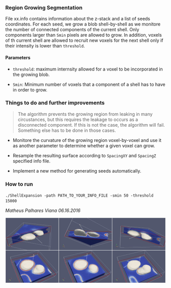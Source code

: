 ### Region Growing Segmentation

File xx.info contains information about the z-stack and a list of seeds coordinates. For each seed, we grow a blob shell-by-shell as we monitore the number of connected
components of the current shell. Only components larger than `Smin` pixels are allowed to grow. In addition, voxels of th current shell are allowed to recruit new voxels
for the next shell only if their intensity is lower than `threshold`.

#### Parameters

* `threshold`: maximum internsity allowed for a voxel to be incorporated in the growing blob.

* `Smin`: Minimum number of voxels that a component of a shell has to have in order to grow.

### Things to do and further improvements

>The algorithm prevents the growing region from leaking in many circustances, but this requires the leakage to occurs as a disconnected component. If this is not
the case, the algorithm will fail. Something else has to be done in those cases.

* Monitore the curvature of the growing region voxel-by-voxel and use it as another parameter to determine whether a given voxel can grow.

* Resample the resulting surface according to `SpacingXY` and `SpacingZ` specified info file.

* Implement a new method for generating seeds automatically.

### How to run

`./ShellExpansion -path PATH_TO_YOUR_INFO_FILE -smin 50 -threshold 15000`

*Matheus Palhares Viana 06.16.2016*

![3D view of resulting surfaces in Paraview](example.jpg)
